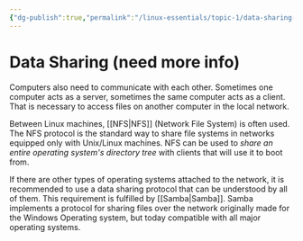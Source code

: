 ```yaml
---
{"dg-publish":true,"permalink":"/linux-essentials/topic-1/data-sharing-need-more-info/"}
---
```


# Data Sharing (need more info)
Computers also need to communicate with each other. Sometimes one computer acts as a server, sometimes the same computer acts as a client. That is necessary to access files on another computer in the local network.

Between Linux machines, [[NFS\|NFS]] (Network File System) is often used. The NFS protocol is the standard way to share file systems in networks equipped only with Unix/Linux machines.
NFS can be used to _share an entire operating system's directory tree_ with clients that will use it to boot from.

If there are other types of operating systems attached to the network, it is recommended to use a data sharing protocol that can be understood by all of them. This requirement is fulfilled by [[Samba\|Samba]]. Samba implements a protocol for sharing files over the network originally made for the Windows Operating system, but today compatible with all major operating systems.